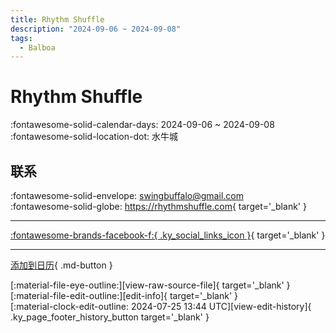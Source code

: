 ```yaml
---
title: Rhythm Shuffle
description: "2024-09-06 ~ 2024-09-08"
tags:
  - Balboa
---
```


# Rhythm Shuffle 

:fontawesome-solid-calendar-days: 2024-09-06 ~ 2024-09-08  
:fontawesome-solid-location-dot: 水牛城  

## 联系

:fontawesome-solid-envelope: <swingbuffalo@gmail.com>  
:fontawesome-solid-globe: <https://rhythmshuffle.com>{ target='_blank' }  

---

 [:fontawesome-brands-facebook-f:{ .ky_social_links_icon }](https://www.facebook.com/Swingbuffalo){ target='_blank' }

---

[添加到日历](https://swing.news/ics/zh-Hans/2024/us/rhythm-shuffle-2024.ics){ .md-button }

<div class="ky_page_footer" markdown>
<div class="ky_page_footer_trailing" markdown="span">
[:material-file-eye-outline:][view-raw-source-file]{ target='_blank' }
[:material-file-edit-outline:][edit-info]{ target='_blank' }
</div>
<div class="ky_page_footer_leading" markdown="span">
[:material-clock-edit-outline: 2024-07-25 13:44 UTC][view-edit-history]{ .ky_page_footer_history_button target='_blank' }
</div>
</div>

[view-raw-source-file]: https://github.com/swingdance/events/blob/main/2024/us/rhythm-shuffle-2024.json "查看原始源文件"
[edit-info]: https://github.com/swingdance/events/issues/new?assignees=&labels=update+event&projects=&template=03-update_entity.yml&title=%5B2024%2Fus%5D%20Rhythm%20Shuffle&region=us&year=2024&id=rhythm-shuffle-2024&name=Rhythm%20Shuffle&org_id= "编辑信息"

[view-edit-history]: https://github.com/swingdance/events/commits/main/2024/us/rhythm-shuffle-2024.json "查看编辑历史"
